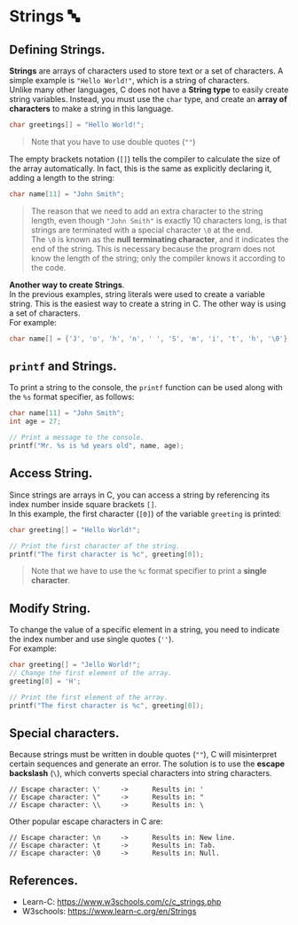 # Strings 🔤
## Defining Strings.
**Strings** are arrays of characters used to store text or a set of characters. A simple example is `"Hello World!"`, which is a string of characters.<br>
Unlike many other languages, C does not have a **String type** to easily create string variables. Instead, you must use the `char` type, and create an **array of characters** to make a string in this language.
```c
char greetings[] = "Hello World!";
```
> Note that you have to use double quotes (`""`)

The empty brackets notation (`[]`) tells the compiler to calculate the size of the array automatically. In fact, this is the same as explicitly declaring it, adding a length to the string:
```c
char name[11] = "John Smith";
```
> The reason that we need to add an extra character to the string length, even though `"John Smith"` is exactly 10 characters long, is that strings are terminated with a special character `\0` at the end.<br>
> The `\0` is known as the **null terminating character**, and it indicates the end of the string. This is necessary because the program does not know the length of the string; only the compiler knows it according to the code.

**Another way to create Strings**.<br>
In the previous examples, string literals were used to create a variable string. This is the easiest way to create a string in C. The other way is using a set of characters.<br>
For example:
```c
char name[] = {'J', 'o', 'h', 'n', ' ', 'S', 'm', 'i', 't', 'h', '\0'};
```

## `printf` and Strings.
To print a string to the console, the `printf` function can be used along with the `%s` format specifier, as follows:
```c
char name[11] = "John Smith";
int age = 27;

// Print a message to the console.
printf("Mr. %s is %d years old", name, age);
```

## Access String.
Since strings are arrays in C, you can access a string by referencing its index number inside square brackets `[]`.<br>
In this example, the first character (`[0]`) of the variable `greeting` is printed:
```c
char greeting[] = "Hello World!";

// Print the first character of the string.
printf("The first character is %c", greeting[0]);                           // Prints: 'H'.
```
> Note that we have to use the `%c` format specifier to print a **single character**.

## Modify String.
To change the value of a specific element in a string, you need to indicate the index number and use single quotes (`''`).<br>
For example:
```c
char greeting[] = "Jello World!";                                           // greeting[0] is: 'J'.
// Change the first element of the array.
greeting[0] = 'H';                                                          // Now greeting[0] is: 'H'.

// Print the first element of the array.
printf("The first character is %c", greeting[0]);                           // Prints: 'H'.
```

## Special characters.
Because strings must be written in double quotes (`""`), C will misinterpret certain sequences and generate an error. The solution is to use the **escape backslash** (`\`), which converts special characters into string characters.
```
// Escape character: \'     ->      Results in: '
// Escape character: \"     ->      Results in: "
// Escape character: \\     ->      Results in: \
```

Other popular escape characters in C are:
```
// Escape character: \n     ->      Results in: New line.
// Escape character: \t     ->      Results in: Tab.
// Escape character: \0     ->      Results in: Null.
```

## References.
- Learn-C: https://www.w3schools.com/c/c_strings.php
- W3schools: https://www.learn-c.org/en/Strings